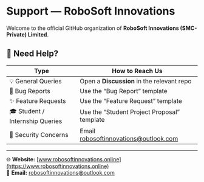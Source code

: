 # Support — RoboSoft Innovations

Welcome to the official GitHub organization of **RoboSoft Innovations (SMC-Private) Limited**.

## 🧭 Need Help?

| Type | How to Reach Us |
|------|------------------|
| 💡 General Queries | Open a **Discussion** in the relevant repo |
| 🐞 Bug Reports | Use the “Bug Report” template |
| ✨ Feature Requests | Use the “Feature Request” template |
| 🎓 Student / Internship Queries | Use the “Student Project Proposal” template |
| 🔐 Security Concerns | Email [robosoftinnovations@outlook.com](mailto:robosoftinnovations@outlook.com) |

---

🌐 **Website:** [www.robosoftinnovations.online](https://www.robosoftinnovations.online)  
📧 **Email:** [robosoftinnovations@outlook.com](mailto:robosoftinnovations@outlook.com)